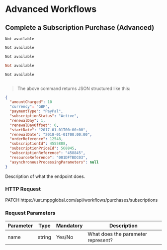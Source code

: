 # Advanced Workflows

## Complete a Subscription Purchase (Advanced)

```shell
Not available
```

```csharp
Not available
```

```java
Not available
```

```ruby
Not available
```

```python
Not available
```

```javascript

```

> The above command returns JSON structured like this:

```json
{
  "amountCharged": 10
  "currency": "GBP",
  "paymentType": "PayPal",
  "subscriptionStatus": "Active",
  "renewalDay": 1,
  "renewalDayOffset": 0,
  "startDate": "2017-01-01T00:00:00",
  "renewalDate": "2018-01-01T00:00:00",
  "orderReference": 12548,
  "subscriptionId": 4555888,
  "subscriptionPriceId": 568845,
  "subscriptionReference": "458845",
  "resourceReference": "001DFTBDC03",
  "asynchronousProcessingParameters": null
}
```

Description of what the endpoint does.

### HTTP Request

<div class="endpoint-cont">
<span class="endpoint-verb endpoint-verb-get">PATCH</span>
<span class="endpoint-path">https://uat.mppglobal.com/api/workflows/purchases/subscriptions</span>
</div>

### Request Parameters

Parameter | Type | Mandatory | Description | 
--------- | ------- | ------- | ----------- |
name | string | Yes/No | What does the parameter represent?


